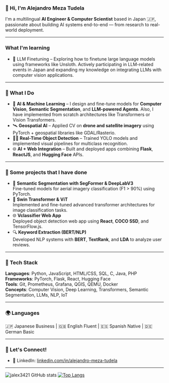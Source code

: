 ### 👋 Hi, I'm Alejandro Meza Tudela

I'm a multilingual **AI Engineer & Computer Scientist** based in Japan 🇯🇵, passionate about building AI systems end-to-end — from research to real-world deployment.

---

###  What I'm learning

- 🧠 LLM Finetuning – Exploring how to finetune large language models using frameworks like Unsloth. Actively participating in LLM-related events in Japan and expanding my knowledge on integrating LLMs with computer vision applications. 

---

### 🚀 What I Do

- 🤖 **AI & Machine Learning** – I design and fine-tune models for **Computer Vision**, **Semantic Segmentation**, and **LLM-powered Agents**.
       Also, I have implemented from scratch architectures like Transformers or Vision Transformers.
- 🛰️ **Geospatial AI** – Applied CV on **drone and satellite imagery** using PyTorch + geospatial libraries like GDAL/Rasterio.
- 🕵️‍♂️ **Real-Time Object Detection** – Trained YOLO models and implemented visual pipelines for multiclass recognition.
- 🌐 **AI + Web Integration** – Built and deployed apps combining **Flask**, **ReactJS**, and **Hugging Face** APIs.

---

### 📌 Some projects that I have done

- 📸 **Semantic Segmentation with SegFormer & DeepLabV3**  
  Fine-tuned models for aerial imagery classification (F1 > 90%) using PyTorch.
- 🦾 **Swin Transformer & ViT**  
  Implemented and fine-tuned advanced transformer architectures for image classification tasks.
- 🌐 **Vclassifier Web App**  
  Deployed object detection web app using **React**, **COCO SSD**, and TensorFlow.js.
- 🔍 **Keyword Extraction (BERT/NLP)**  
  Developed NLP systems with **BERT**, **TextRank**, and **LDA** to analyze user reviews.

---

### 🧰 Tech Stack

**Languages**: Python, JavaScript, HTML/CSS, SQL, C, Java, PHP  
**Frameworks**: PyTorch, Flask, React, Hugging Face  
**Tools**: Git, Prometheus, Grafana, QGIS, QEMU, Docker  
**Concepts**: Computer Vision, Deep Learning, Transformers, Semantic Segmentation, LLMs, NLP, IoT

---

### 🌍 Languages
🇯🇵 Japanese Business | 🇬🇧 English Fluent | 🇪🇸 Spanish Native | 🇩🇪 German Basic

---

### 🤝 Let's Connect!
- 💼 LinkedIn: [linkedin.com/in/alejandro-meza-tudela](https://www.linkedin.com/in/alejandro-meza-tudela/)
  
---

![jalex3421 GitHub stats](https://github-readme-stats.vercel.app/api?username=jalex3421&show_icons=true&theme=radical)
[![Top Langs](https://github-readme-stats.vercel.app/api/top-langs/?username=jalex3421&layout=compact)](https://github.com/anuraghazra/github-readme-stats)
